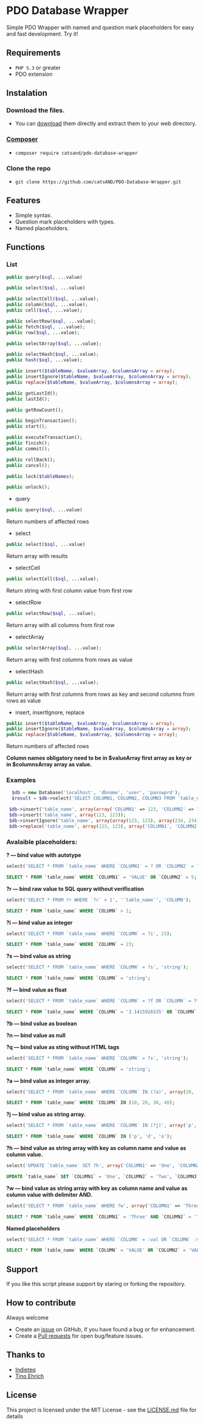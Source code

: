 # PDO Database Wrapper
Simple PDO Wrapper with named and question mark placeholders for easy and fast development. Try it!

## Requirements

* `PHP 5.3` or greater
* PDO extension

## Instalation

### Download the files.

* You can [download](https://github.com/catsAND/PDO-Database-Wrapper/archive/v1.0.zip) them directly 
and extract them to your web directory.

### [Composer](https://getcomposer.org)

* `composer require catsand/pdo-database-wrapper` 

### Clone the repo

* `git clone https://github.com/catsAND/PDO-Database-Wrapper.git`

## Features

  * Simple syntax.
  * Question mark placeholders with types.
  * Named placeholders.

## Functions

### List
```php
public query($sql, ...value)

public select($sql, ...value)

public selectCell($sql, ...value);
public column($sql, ...value);
public cell($sql, ...value);

public selectRow($sql, ...value);
public fetch($sql, ...value);
public row($sql, ...value);

public selectArray($sql, ...value);

public selectHash($sql, ...value);
public hash($sql, ...value);

public insert($tableName, $valueArray, $columnsArray = array);
public insertIgnore($tableName, $valueArray, $columnsArray = array);
public replace($tableName, $valueArray, $columnsArray = array);

public getLastId();
public lastId();

public getRowCount();

public beginTransaction();
public start();

public executeTransaction();
public finish();
public commit();

public rollBack();
public cancel();

public lock($tableNames);

public unlock();
```

* query

```php
public query($sql, ...value)
```
Return numbers of affected rows


* select

```php
public select($sql, ...value)
```
Return array with results

* selectCell

```php
public selectCell($sql, ...value);
```
Return string with first column value from first row

* selectRow

```php
public selectRow($sql, ...value);
```
Return array with all columns from first row

* selectArray

```php
public selectArray($sql, ...value);
```
Return array with first columns from rows as value


* selectHash

```php
public selectHash($sql, ...value);
```
Return array with first columns from rows as key and second columns from rows as value

* insert, insertIgnore, replace

```php
public insert($tableName, $valueArray, $columnsArray = array);
public insertIgnore($tableName, $valueArray, $columnsArray = array);
public replace($tableName, $valueArray, $columnsArray = array);
```

Return numbers of affected rows

**Column names obligatory need to be in $valueArray first array as key or in $columnsArray array as value.**

### Examples

```php
  $db = new Database('localhost', 'dbname', 'user', 'passwprd');
  $result = $db->select('SELECT COLUMN1, COLUMN2, COLUMN3 FROM `table_name` WHERE COLUMN4 = ?s AND COLUMN5 = ?i OR COLUMN6 = ?', 'column4', 5, 'column6');
```

```php
 $db->insert('table_name', array(array('COLUMN1' => 123, 'COLUMN2' => 123), array(234, 234), array(345, 345), array(456, 456)));
 $db->insert('table_name', array(123, 123));
 $db->insertIgnore('table_name', array(array(123, 123), array(234, 234), array(345, 345), array(456, 456)), array('COLUMN1', 'COLUMN2'));
 $db->replace('table_name', array(123, 123), array('COLUMN1', 'COLUMN2'));
```

### Avalaible placeholders:

**? — bind value with autotype**

```php
select('SELECT * FROM `table_name` WHERE `COLUMN1` = ? OR `COLUMN2` = ?', 'VALUE', 5);
```
```sql
SELECT * FROM `table_name` WHERE `COLUMN1` = 'VALUE' OR `COLUMN2` = 5;
```

**?r — bind raw value to SQL query without verification**

```php
select('SELECT * FROM ?r WHERE `?r` > 1', '`table_name`', 'COLUMN');
```
```sql
SELECT * FROM `table_name` WHERE `COLUMN` > 1;
```

**?i — bind value as integer**

```php
select('SELECT * FROM `table_name` WHERE `COLUMN` = ?i', 23);
```
```sql
SELECT * FROM `table_name` WHERE `COLUMN` = 23;
```

**?s — bind value as string**

```php
select('SELECT * FROM `table_name` WHERE `COLUMN` = ?s', 'string');
```
```sql
SELECT * FROM `table_name` WHERE `COLUMN` = 'string';
```

**?f — bind value as float**

```php
select('SELECT * FROM `table_name` WHERE `COLUMN` = ?f OR `COLUMN` = ?f', 3.1415926535, '2.71828');
```
```sql
SELECT * FROM `table_name` WHERE `COLUMN` = '3.1415926535' OR `COLUMN` = '2.71828';
```

**?b — bind value as boolean**

**?n — bind value as null**


**?q — bind value as sting without HTML tags**

```php
select('SELECT * FROM `table_name` WHERE `COLUMN` = ?s', 'string');
```
```sql
SELECT * FROM `table_name` WHERE `COLUMN` = 'string';
```

**?a — bind value as integer array.**

```php
select('SELECT * FROM `table_name` WHERE `COLUMN` IN (?a)', array(10, '20', '30', 40.3));
```
```sql
SELECT * FROM `table_name` WHERE `COLUMN` IN (10, 20, 30, 40);
```

**?j — bind value as string array.**

```php
select('SELECT * FROM `table_name` WHERE `COLUMN` IN (?j)', array('p', 'd', 'o'));
```
```sql
SELECT * FROM `table_name` WHERE `COLUMN` IN ('p', 'd', 'o');
```

**?h — bind value as string array with key as column name and value as column value.**

```php
select('UPDATE `table_name` SET ?h', array('COLUMN1' => 'One', 'COLUMN2' => 'Two', 'COLUMN3' => 'Three'));
```
```sql
UPDATE `table_name` SET `COLUMN1` = 'One', `COLUMN2` = 'Two', `COLUMN3` = 'Three';
```

**?w — bind value as string array with key as column name and value as column value with delimiter AND.**

```php
select('SELECT * FROM `table_name` WHERE ?w', array('COLUMN1' => 'Three', 'COLUMN2' => 'Two', 'COLUMN3' => 'One'));
```
```sql
SELECT * FROM `table_name` WHERE `COLUMN1` = 'Three' AND `COLUMN2` = 'Two' AND `COLUMN3` = 'One';
```

**Named placeholders**

```php
select('SELECT * FROM `table_name` WHERE `COLUMN` = :val OR `COLUMN` :val2', array(':val' => 'VALUE', ':val2' => 'VALUE'));
```
```sql
SELECT * FROM `table_name` WHERE `COLUMN` = 'VALUE' OR `COLUMN2` = 'VALUE';
```

## Support
If you like this script please support by staring or forking the repository.

## How to contribute

Always welcome

* Create an [issue](https://github.com/catsAND/PDO-Database-Wrapper/issues) on GitHub, if you have found a bug or for enhancement.
* Create a [Pull requests](https://github.com/catsAND/PDO-Database-Wrapper/pulls) for open bug/feature issues.

## Thanks to
* [Indieteq](https://github.com/indieteq)
* [Tino Ehrich](https://github.com/fightbulc)

## License
This project is licensed under the MIT License - see the [LICENSE.md](https://github.com/catsAND/PDO-Database-Wrapper/blob/master/LICENSE) file for details
